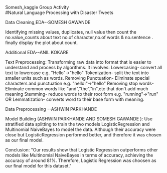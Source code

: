 Somesh_kaggle
Group Activity
<br>
#Natural Language Processing with Disaster Tweets

Data Cleaning,EDA--SOMESH GAWANDE 

Identifying missing values, duplicates, null value then count the no.value_counts about text no.of character,no.of words & no.sentence . finally display the plot about count.


Additional EDA--ANIL KOKARE

Text Preprocessing:  Transforming raw data into format that is easier to understand and process by algorithms. It involves: Lowercasing- convert all text to lowercase e.g. "Hello"->"hello" Tokenization- split the text into smaller units such as words. Removing Punctuation- Eliminate special characters and punctuation e.g. "hello!"->"hello" Removing stop words- Eliminate common words like "and","the","in",etc that don't add much meaning Stemming- reduce words to their root form e.g. "running"->"run" OR Lemmatization- converts word to their base form with meaning.

Data Preprocessing --ASHWIN PARKHANDE

Model Building (ASHWIN PARKHANDE AND SOMESH GAWANDE  ): Use stratified data splitting to train the two models LogisticRegression and Multinomial NaiveBayes to model the data. Although their accuracy were close but 
LogisticRegression performed better, and therefore it was chosen as our final model.

Conclusion:
"Our results show that Logistic Regression outperforms other models like Multinomial NaiveBayes in terms of accuracy, achieving the accuracy of around 81%. Therefore, Logistic Regression was choosen as our final model for this dataset."
